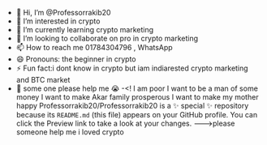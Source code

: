- 👋 Hi, I’m @Professorrakib20
- 👀 I’m interested in crypto 
- 🌱 I’m currently learning crypto marketing 
- 💞️ I’m looking to collaborate on pro in crypto marketing 
- 📫 How to reach me 01784304796 , WhatsApp 
- 😄 Pronouns: the beginner in crypto
- ⚡ Fun fact:i dont know in crypto but iam indiarested crypto marketing and BTC market
- 🙂 some one please help me 😭 
-<!
I am poor I want to be a man of some money I want to make Akar family prosperous I want to make my mother happy
Professorrakib20/Professorrakib20 is a ✨ special ✨ repository because its `README.md` (this file) appears on your GitHub profile.
You can click the Preview link to take a look at your changes.
--->please someone help me 
i loved crypto 
